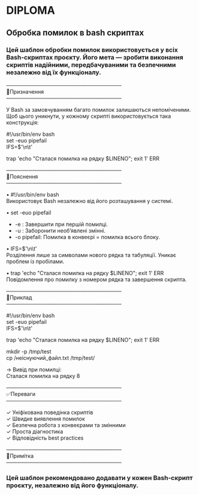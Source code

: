 # DIPLOMA  
## Обробка помилок в bash скриптах

### Цей шаблон обробки помилок використовується у всіх Bash-скриптах проєкту. Його мета — зробити виконання скриптів надійними, передбачуваними та безпечними незалежно від їх функціоналу.

───────────────────────────────  
🔹Призначення  
───────────────────────────────

У Bash за замовчуванням багато помилок залишаються непоміченими. Щоб цього уникнути, у кожному скрипті використовується така конструкція:

#!/usr/bin/env bash  
set -euo pipefail  
IFS=$'\n\t'

trap 'echo "Сталася помилка на рядку $LINENO"; exit 1' ERR

───────────────────────────────  
🔹Пояснення  
───────────────────────────────

• #!/usr/bin/env bash  
  Використовує Bash незалежно від його розташування у системі.

• set -euo pipefail
  - -e  : Завершити при першій помилці.
  - -u  : Заборонити необ’явлені змінні.
  - -o pipefail: Помилка в конвеєрі = помилка всього блоку.

• IFS=$'\n\t'  
  Розділення лише за символами нового рядка та табуляції. Уникає проблем із пробілами.

• trap 'echo "Сталася помилка на рядку $LINENO"; exit 1' ERR  
  Повідомлення про помилку з номером рядка та завершення скрипта.

───────────────────────────────  
🔹Приклад  
───────────────────────────────

#!/usr/bin/env bash  
set -euo pipefail  
IFS=$'\n\t'  

trap 'echo "Сталася помилка на рядку $LINENO"; exit 1' ERR

mkdir -p /tmp/test  
cp /неіснуючий_файл.txt /tmp/test/

→ Вивід при помилці:  
  Сталася помилка на рядку 8

───────────────────────────────  
✅Переваги  
───────────────────────────────

✓ Уніфікована поведінка скриптів  
✓ Швидке виявлення помилок  
✓ Безпечна робота з конвеєрами та змінними  
✓ Проста діагностика  
✓ Відповідність best practices

───────────────────────────────  
📌Примітка  
───────────────────────────────

### Цей шаблон рекомендовано додавати у кожен Bash-скрипт проєкту, незалежно від його функціоналу.
